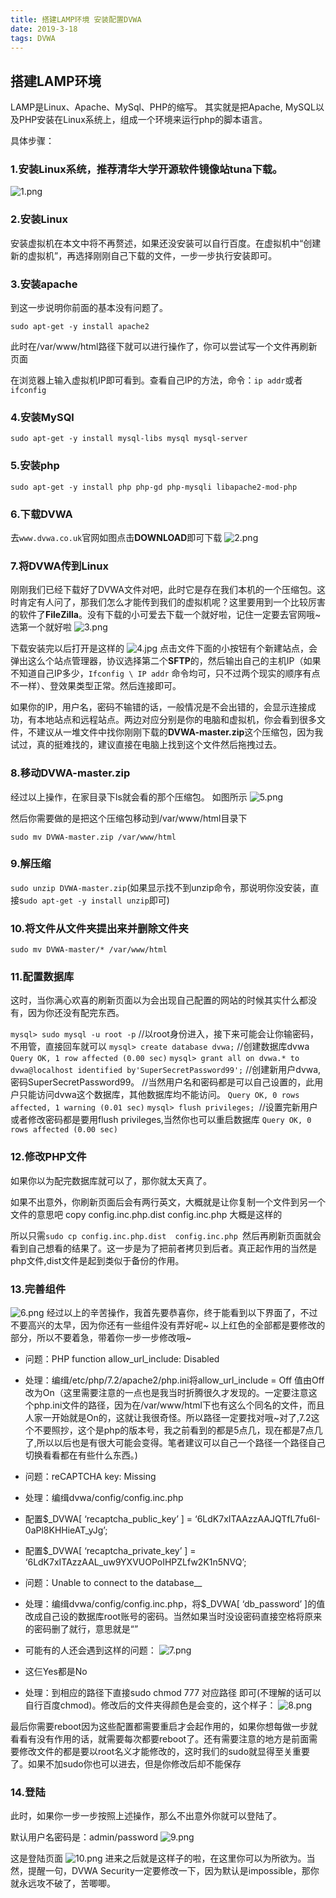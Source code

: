 ```yaml
---
title: 搭建LAMP环境 安装配置DVWA
date: 2019-3-18
tags: DVWA
---
```

## 搭建LAMP环境

LAMP是Linux、Apache、MySql、PHP的缩写。 其实就是把Apache, MySQL以及PHP安装在Linux系统上，组成一个环境来运行php的脚本语言。

具体步骤：

### 1.安装Linux系统，推荐清华大学开源软件镜像站tuna下载。
![1.png](https://i.loli.net/2019/02/14/5c64d992ca3ea.png)

### 2.安装Linux

安装虚拟机在本文中将不再赘述，如果还没安装可以自行百度。在虚拟机中“创建新的虚拟机”，再选择刚刚自己下载的文件，一步一步执行安装即可。

### 3.安装apache

到这一步说明你前面的基本没有问题了。

`sudo apt-get -y install apache2`

此时在/var/www/html路径下就可以进行操作了，你可以尝试写一个文件再刷新页面

在浏览器上输入虚拟机IP即可看到。查看自己IP的方法，命令：`ip addr`或者`ifconfig`

### 4.安装MySQl

`sudo apt-get -y install mysql-libs mysql mysql-server`

### 5.安装php

`sudo apt-get -y install php php-gd php-mysqli libapache2-mod-php`

### 6.下载DVWA
去`www.dvwa.co.uk`官网如图点击**DOWNLOAD**即可下载
![2.png](https://i.loli.net/2019/02/14/5c64d992c7df9.png)

### 7.将DVWA传到Linux

刚刚我们已经下载好了DVWA文件对吧，此时它是存在我们本机的一个压缩包。这时肯定有人问了，那我们怎么才能传到我们的虚拟机呢？这里要用到一个比较厉害的软件了**FileZilla**。没有下载的小可爱去下载一个就好啦，记住一定要去官网哦~
选第一个就好啦
![3.png](https://i.loli.net/2019/02/14/5c64d993e5f99.png)

下载安装完以后打开是这样的
![4.jpg](https://i.loli.net/2019/02/14/5c64d99210895.jpg)
点击文件下面的小按钮有个新建站点，会弹出这么个站点管理器，协议选择第二个**SFTP**的，然后输出自己的主机IP（如果不知道自己IP多少，`Ifconfig \ IP addr` 命令均可，只不过两个现实的顺序有点不一样）、登效果类型正常。然后连接即可。

如果你的IP，用户名，密码不输错的话，一般情况是不会出错的，会显示连接成功，有本地站点和远程站点。两边对应分别是你的电脑和虚拟机，你会看到很多文件，不建议从一堆文件中找你刚刚下载的**DVWA-master.zip**这个压缩包，因为我试过，真的挺难找的，建议直接在电脑上找到这个文件然后拖拽过去。

### 8.移动DVWA-master.zip

经过以上操作，在家目录下ls就会看的那个压缩包。
如图所示
![5.png](https://i.loli.net/2019/02/14/5c64d9908747a.png)

然后你需要做的是把这个压缩包移动到/var/www/html目录下

`sudo mv DVWA-master.zip /var/www/html`

### 9.解压缩

`sudo unzip DVWA-master.zip`(如果显示找不到unzip命令，那说明你没安装，直接s`udo apt-get -y install unzip`即可)

### 10.将文件从文件夹提出来并删除文件夹

`sudo mv DVWA-master/* /var/www/html`

### 11.配置数据库

这时，当你满心欢喜的刷新页面以为会出现自己配置的网站的时候其实什么都没有，因为你还没有配完东西。

`mysql> sudo mysql -u root -p` //以root身份进入，接下来可能会让你输密码，不用管，直接回车就可以
`mysql> create database dvwa;` //创建数据库dvwa
`Query OK, 1 row affected (0.00 sec)`
`mysql> grant all on dvwa.* to dvwa@localhost identified by'SuperSecretPassword99';` //创建新用户dvwa,密码SuperSecretPassword99。
 //当然用户名和密码都是可以自己设置的，此用户只能访问dvwa这个数据库，其他数据库均不能访问。
`Query OK, 0 rows affected, 1 warning (0.01 sec)`
`mysql> flush privileges; `//设置完新用户或者修改密码都是要用flush privileges,当然你也可以重启数据库
`Query OK, 0 rows affected (0.00 sec)`

### 12.修改PHP文件

如果你以为配完数据库就可以了，那你就太天真了。

如果不出意外，你刷新页面后会有两行英文，大概就是让你复制一个文件到另一个文件的意思吧 copy config.inc.php.dist  config.inc.php 大概是这样的

所以只需`sudo cp config.inc.php.dist  config.inc.php `然后再刷新页面就会看到自己想看的结果了。这一步是为了把前者拷贝到后者。真正起作用的当然是php文件,dist文件是起到类似于备份的作用。

### 13.完善组件
![6.png](https://i.loli.net/2019/02/14/5c64d9929a9e3.png)
经过以上的辛苦操作，我首先要恭喜你，终于能看到以下界面了，不过不要高兴的太早，因为你还有一些组件没有弄好呢~
以上红色的全部都是要修改的部分，所以不要着急，带着你一步一步修改哦~

* 问题：PHP function allow_url_include: Disabled
* 处理：编缉/etc/php/7.2/apache2/php.ini将allow_url_include = Off 值由Off改为On（这里需要注意的一点也是我当时折腾很久才发现的。一定要注意这个php.ini文件的路径，因为在/var/www/html下也有这么个同名的文件，而且人家一开始就是On的，这就让我很奇怪。所以路径一定要找对哦~对了,7.2这个不要照抄，这个是php的版本号，我之前看到的都是5点几，现在都是7点几了,所以以后也是有很大可能会变得。笔者建议可以自己一个路径一个路径自己切换看看都在有些什么东西。)

* 问题：reCAPTCHA key: Missing
* 处理：编缉dvwa/config/config.inc.php

* 配置$_DVWA[ ‘recaptcha_public_key’ ]  = ‘6LdK7xITAAzzAAJQTfL7fu6I-0aPl8KHHieAT_yJg’;
* 配置$_DVWA[ ‘recaptcha_private_key’ ] = ‘6LdK7xITAzzAAL_uw9YXVUOPoIHPZLfw2K1n5NVQ’;

* 问题：Unable to connect to the database__
* 处理：编缉dvwa/config/config.inc.php，将$_DVWA[ ‘db_password’ ]的值改成自己设的数据库root账号的密码。当然如果当时没设密码直接空格将原来的密码删了就行，意思就是“”

* 可能有的人还会遇到这样的问题：
![7.png](https://i.loli.net/2019/02/14/5c64d990910d9.png)
* 这仨Yes都是No
* 处理：到相应的路径下直接sudo chmod 777 对应路径 即可(不理解的话可以自行百度chmod)。修改后的文件夹得颜色是会变的，这个样子：
![8.png](https://i.loli.net/2019/02/14/5c64d99085b46.png)

最后你需要reboot因为这些配置都需要重启才会起作用的，如果你想每做一步就看看有没有作用的话，就需要每次都要reboot了。还有需要注意的地方是前面需要修改文件的都是要以root名义才能修改的，这时我们的sudo就显得至关重要了。如果不加sudo你也可以进去，但是你修改后却不能保存

### 14.登陆

此时，如果你一步一步按照上述操作，那么不出意外你就可以登陆了。

默认用户名密码是：admin/password
![9.png](https://i.loli.net/2019/02/14/5c64d99092bad.png)

这是登陆页面
![10.png](https://i.loli.net/2019/02/14/5c64d9921278f.png)
进来之后就是这样子的啦，在这里你可以为所欲为。当然，提醒一句，DVWA Security一定要修改一下，因为默认是impossible，那你就永远攻不破了，苦唧唧。
